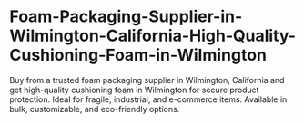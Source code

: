 # Foam-Packaging-Supplier-in-Wilmington-California-High-Quality-Cushioning-Foam-in-Wilmington
Buy from a trusted foam packaging supplier in Wilmington, California and get high-quality cushioning foam in Wilmington for secure product protection. Ideal for fragile, industrial, and e-commerce items. Available in bulk, customizable, and eco-friendly options.
